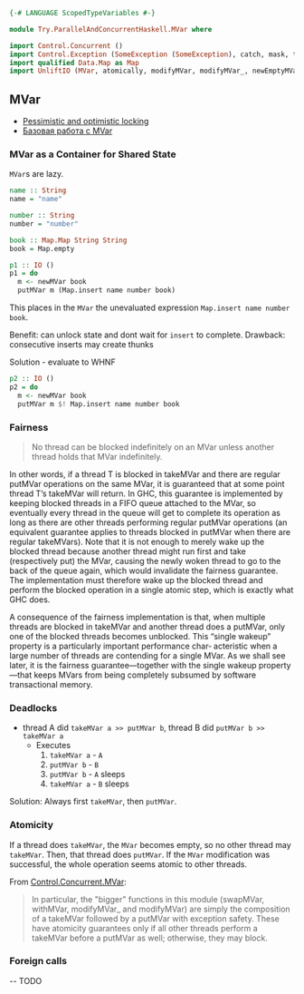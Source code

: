 ```haskell
{-# LANGUAGE ScopedTypeVariables #-}

module Try.ParallelAndConcurrentHaskell.MVar where

import Control.Concurrent ()
import Control.Exception (SomeException (SomeException), catch, mask, throw)
import qualified Data.Map as Map
import UnliftIO (MVar, atomically, modifyMVar, modifyMVar_, newEmptyMVar, newMVar, newTMVarIO, putMVar, takeMVar, takeTMVar)
```

## MVar

- [Pessimistic and optimistic locking](https://stackoverflow.com/questions/129329/optimistic-vs-pessimistic-locking)
- [Базовая работа с MVar](https://ruhaskell.org/posts/theory/2015/02/13/mvars.html)

### MVar as a Container for Shared State

`MVar`s are lazy.

```haskell
name :: String
name = "name"

number :: String
number = "number"

book :: Map.Map String String
book = Map.empty

p1 :: IO ()
p1 = do
  m <- newMVar book
  putMVar m (Map.insert name number book)
```

This places in the `MVar` the unevaluated expression `Map.insert name number book`.

Benefit: can unlock state and dont wait for `insert` to complete.
Drawback: consecutive inserts may create thunks

Solution - evaluate to WHNF

```haskell
p2 :: IO ()
p2 = do
  m <- newMVar book
  putMVar m $! Map.insert name number book
```

### Fairness

> No thread can be blocked indefinitely on an MVar unless another thread holds that MVar
indefinitely.

In other words, if a thread T is blocked in takeMVar and there are regular putMVar
operations on the same MVar, it is guaranteed that at some point thread T’s takeMVar
will return. In GHC, this guarantee is implemented by keeping blocked threads in a
FIFO queue attached to the MVar, so eventually every thread in the queue will get to
complete its operation as long as there are other threads performing regular putMVar
operations (an equivalent guarantee applies to threads blocked in putMVar when there
are regular takeMVars). Note that it is not enough to merely wake up the blocked thread
because another thread might run first and take (respectively put) the MVar, causing the
newly woken thread to go to the back of the queue again, which would invalidate the
fairness guarantee. The implementation must therefore wake up the blocked thread and
perform the blocked operation in a single atomic step, which is exactly what GHC does.

A consequence of the fairness implementation is that, when multiple threads are blocked
in takeMVar and another thread does a putMVar, only one of the blocked threads becomes
unblocked. This “single wakeup” property is a particularly important performance char‐
acteristic when a large number of threads are contending for a single MVar. As we shall
see later, it is the fairness guarantee—together with the single wakeup property—that
keeps MVars from being completely subsumed by software transactional memory.

### Deadlocks

- thread A did `takeMVar a >> putMVar b`, thread B did `putMVar b >> takeMVar a`
  - Executes
    1. `takeMVar a` - `A`
    1. `putMVar b` - `B`
    1. `putMVar b` - `A` sleeps
    1. `takeMVar a` - `B` sleeps

Solution:
Always first `takeMVar`, then `putMVar`.

### Atomicity

If a thread does `takeMVar`, the `MVar` becomes empty, so no other thread may `takeMVar`.
Then, that thread does `putMVar`.
If the `MVar` modification was successful, the whole operation seems atomic to other threads.

From [Control.Concurrent.MVar](https://hackage.haskell.org/package/base-4.18.0.0/docs/Control-Concurrent-MVar.html):

> In particular, the "bigger" functions in this module (swapMVar, withMVar, modifyMVar_ and modifyMVar) are simply the composition of a takeMVar followed by a putMVar with exception safety.
These have atomicity guarantees only if all other threads perform a takeMVar before a putMVar as well;
otherwise, they may block.




### Foreign calls

-- TODO
